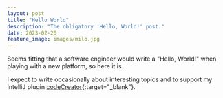 ```yaml
---
layout: post
title: "Hello World"
description: "The obligatory 'Hello, World!' post."
date: 2023-02-20
feature_image: images/milo.jpg
---
```


Seems fitting that a software engineer would write a "Hello, World!" when playing with a new platform, so here it is.

<!--more-->

I expect to write occasionally about interesting topics and to support my IntelliJ plugin [codeCreator](https://plugins.jetbrains.com/plugin/19097-codecreator){:target="_blank"}.